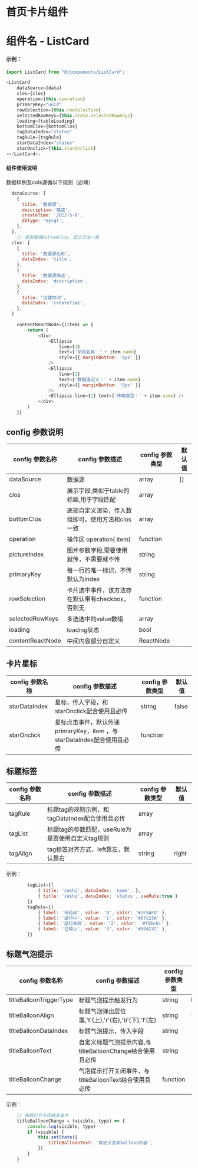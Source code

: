 <!--
 * @Author: Zhangyao
 * @Date: 2020-08-07 16:01:48
 * @LastEditors: Zhangyao
 * @LastEditTime: 2020-10-20 14:18:00
-->

# 首页卡片组件
# 组件名 - ListCard
#### 示例：

```js
import ListCard from "@/components/ListCard";

<ListCard
 	dataSource={data}
	clos={clos}
	operation={this.operation}
	primaryKey="uuid"
	rowSelection={this.rowSelection}
	selectedRowKeys={this.state.selectedRowKeys}
	loading={tableLoading}
	bottomClos={bottomClos}
	tagDataIndex="status"
	tagRule={tagRule}
	starDataIndex="status"
	starOnclick={this.starOnclick}
></ListCard>;
```
#### 组件使用说明

数据样例及cols遵循以下规则（必填）
```js
  dataSource: [
    {
      title: '数据源',
      description:'描述',
      createTime: '2012-5-6',
      dbType: 'mysql',
    },
  ],
	// 或者使用bottomClos，定义方法一致
  clos: [
    {
      title: '数据源名称',
      dataIndex: 'title',
    },
    {
      title: '数据源描述',
      dataIndex: 'description',
    },
    {
      title: '创建时间',
      dataIndex: 'createTime',
    },
  ]
```
```js
	contentReactNode={(item) => {
		return (
			<div>
				<Ellipsis
					line={1}
					text={'字段名称：' + item.name}
					style={{ marginBottom: '8px' }}
				/>
				<Ellipsis
					line={1}
					text={'数据值定义：' + item.name}
					style={{ marginBottom: '8px' }}
				/>
				<Ellipsis line={1} text={'传输类型：' + item.name} />
			</div>
		)
	}}
```
## config 参数说明

| config 参数名称  | config 参数描述                                  | config 参数类型 | 默认值 |
| ---------------- | ------------------------------------------------ | --------------- | ------ |
| dataSource       | 数据源                                           | array           | []     |
| clos             | 展示字段,类似于table的标题,用于字段匹配          | array           |        |
| bottomClos       | 底部自定义渲染，传入数组即可，使用方法和clos一致 | array           |        |
| operation        | 操作区 operation( item)                          | function        |        |
| pictureIndex     | 图片参数字段,需要使用就传，不需要就不传          | string          |        |
| primaryKey       | 每一行的唯一标识，不传默认为index                | string          |        |
| rowSelection     | 卡片选中事件，该方法存在默认带有checkbox，否则无 | function        |        |
| selectedRowKeys  | 多选选中的value数组                              | array           |        |
| loading          | loading状态                                      | bool            |        |
| contentReactNode | 中间内容部分自定义                               | ReactNode       |        |  |
## 卡片星标
| config 参数名称 | config 参数描述                                                        | config 参数类型 | 默认值 |
| --------------- | ---------------------------------------------------------------------- | --------------- | ------ |
| starDataIndex   | 星标，传入字段，和starOnclick配合使用且必传                            | string          | false  |
| starOnclick     | 星标点击事件，默认传递primaryKey，item ，与starDataIndex配合使用且必传 | function        |        |
## 标题标签
| config 参数名称 | config 参数描述                                   | config 参数类型 | 默认值 |
| --------------- | ------------------------------------------------- | --------------- | ------ |
| tagRule         | 标题tag的规则示例，和tagDataIndex配合使用且必传   | array           |        |
| tagList         | 标题tag的参数匹配，useRule为是否使用自定义tag规则 | array           |        |
| tagAlign        | tag标签对齐方式，left靠左，默认靠右               | string          | right  |
示例：
```js
		tagList={[
			{ title: 'ceshi', dataIndex: 'name', },
			{ title: 'ceshi', dataIndex: 'status', useRule:true }
		]}
		tagRule={[
			{ label: '待启动', value: '0', color: '#2E5AFD' },
			{ label: '运行中', value: '1', color: '#67c23A' },
			{ label: '运行失败', value: '2', color: '#f56c6c' },
			{ label: '已停止', value: '3', color: '#E6A23C' },
		]}
```
## 标题气泡提示
| config 参数名称         | config 参数描述                                           | config 参数类型 | 默认值 |
| ----------------------- | --------------------------------------------------------- | --------------- | ------ |
| titleBalloonTriggerType | 标题气泡提示触发行为                                      | string          | hover  |
| titleBalloonAlign       | 标题气泡弹出层位置,'t'(上),'r'(右),'b'(下),'l'(左)        | string          | 'b'    |
| titleBalloonDataIndex   | 标题气泡提示，传入字段                                    | string          |        |
| titleBalloonText        | 自定义标题气泡提示内容,与titleBalloonChange结合使用且必传 | string          |        |
| titleBalloonChange      | 气泡提示打开关闭事件，与titleBalloonText结合使用且必传    | function        |        |
示例：
```js
	// 弹层打开关闭触发事件
	titleBalloonChange = (visible, type) => {
		console.log(visible, type)
		if (visible) {
			this.setState({
				titleBalloonText: '自定义渲染balloon内容',
			})
		}
	}
```
